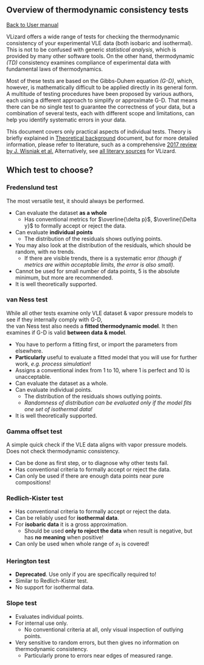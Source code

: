## Overview of thermodynamic consistency tests

[Back to User manual](manual.md)

VLizard offers a wide range of tests for checking the thermodynamic consistency of your experimental VLE data (both isobaric and isothermal).
This is not to be confused with generic _statistical analysis_, which is provided by many other software tools.
On the other hand, thermodynamic _(TD)_ consistency examines compliance of experimental data with fundamental laws of thermodynamics.

Most of these tests are based on the Gibbs-Duhem equation _(G-D)_, which, however, is mathematically difficult to be applied directly in its general form.
A multitude of testing procedures have been proposed by various authors, each using a different approach to simplify or approximate G-D.
That means there can be no single test to guarantee the correctness of your data, but a combination of several tests, each with different scope and limitations, can help you identify systematic errors in your data.

This document covers only practical aspects of individual tests.
Theory is briefly explained in [Theoretical background](test_theory.md) document, but for more detailed information, please refer to literature, such as a comprehensive
[2017 review by J. Wisniak et al.](https://doi.org/10.1016/j.jct.2016.10.038)
Alternatively, see [all literary sources](../references.md) for VLizard.

## Which test to choose?

### Fredenslund test

The most versatile test, it should always be performed.
- Can evaluate the dataset **as a whole**
  - Has conventional metrics for $\overline{\delta p}$, $\overline{\Delta y}$ to formally accept or reject the data.
- Can evaluate **individual points**
  - The distribution of the residuals shows outlying points.
- You may also look at the distribution of the residuals, which should be random, with no trends.
  - If there are visible trends, there is a systematic error _(though if metrics are within acceptable limits, the error is also small)_.
- Cannot be used for small number of data points, 5 is the absolute minimum, but more are recommended.
- It is well theoretically supported.

### van Ness test

While all other tests examine only VLE dataset & vapor pressure models to see if they internally comply with G-D,  
the van Ness test also needs a **fitted thermodynamic model**.
It then examines if G-D is valid **between data & model**.
- You have to perform a fitting first, or import the parameters from elsewhere.
- **Particularly** useful to evaluate a fitted model that you will use for further work, _e.g. process simulation_!
- Assigns a conventional index from 1 to 10, where 1 is perfect and 10 is unacceptable.
- Can evaluate the dataset as a whole.
- Can evaluate individual points.
  - The distribution of the residuals shows outlying points.
  - _Randomness of distribution can be evaluated only if the model fits one set of isothermal data!_
- It is well theoretically supported.

### Gamma offset test

A simple quick check if the VLE data aligns with vapor pressure models.
Does not check thermodynamic consistency.
- Can be done as first step, or to diagnose why other tests fail.
- Has conventional criteria to formally accept or reject the data.
- Can only be used if there are enough data points near pure compositions!

### Redlich-Kister test

- Has conventional criteria to formally accept or reject the data.
- Can be reliably used for **isothermal data**.
- For **isobaric data** it is a gross approximation.
  - Should be used **only to reject the data** when result is negative, but has **no meaning** when positive!
- Can only be used when whole range of $x_1$ is covered!

### Herington test

- **Deprecated**. Use only if you are specifically required to!
- Similar to Redlich-Kister test.
- No support for isothermal data.

### Slope test

- Evaluates individual points.
- For internal use only.
  - No conventional criteria at all, only visual inspection of outlying points.
- Very sensitive to random errors, but then gives no information on thermodynamic consistency.
  - Particularly prone to errors near edges of measured range.
